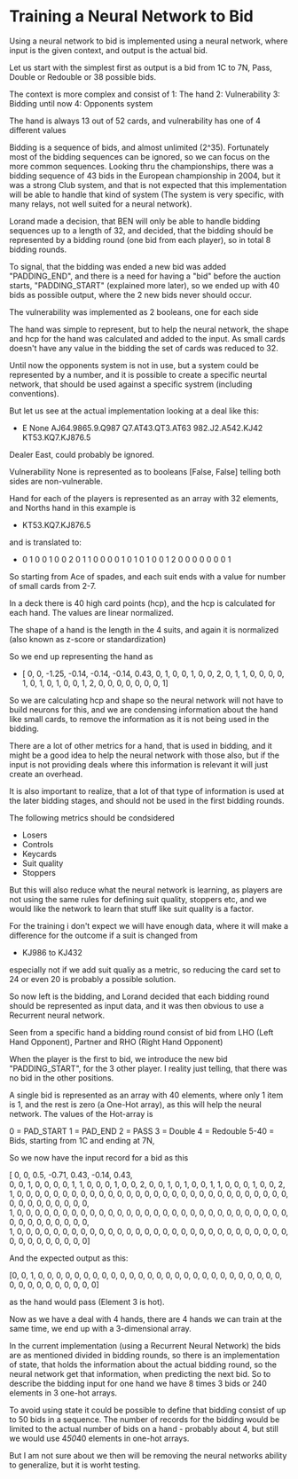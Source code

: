 # Training a Neural Network to Bid

Using a neural network to bid is implemented using a neural network, where input is the given context, and output is the actual bid.

Let us start with the simplest first as output is a bid from 1C to 7N, Pass, Double or Redouble or 38 possible bids.

The context is more complex and consist of
1: The hand
2: Vulnerability
3: Bidding until now
4: Opponents system

The hand is always 13 out of 52 cards, and vulnerability has one of 4 different values

Bidding is a sequence of bids, and almost unlimited (2^35). Fortunately most of the bidding sequences can be ignored, so we can focus on the more common sequences. Looking thru the championships, there was a bidding sequence of 43 bids in the European championship in 2004, but it was a strong Club system, and that is not expected that this implementation will be able to handle that kind of system (The system is very specific, with many relays, not well suited for a neural network).

Lorand made a decision, that BEN will only be able to handle bidding sequences up to a length of 32, and decided, that the bidding should be represented by a bidding round (one bid from each player), so in total 8 bidding rounds.

To signal, that the bidding was ended a new bid was added "PADDING_END", and there is a need for having a "bid" before the auction starts, "PADDING_START" (explained more later), so we ended up with 40 bids as possible output, where the 2 new bids never should occur.

The vulnerability was implemented as 2 booleans, one for each side

The hand was simple to represent, but to help the neural network, the shape and hcp for the hand was calculated and added to the input. As small cards doesn't have any value in the bidding the set of cards was reduced to 32.

Until now the opponents system is not in use, but a system could be represented by a number, and it is possible to create a specific neurtal network, that should be used against a specific systrem (including conventions).

But let us see at the actual implementation looking at a deal like this:

- E None AJ64.9865.9.Q987 Q7.AT43.QT3.AT63 982.J2.A542.KJ42 KT53.KQ7.KJ876.5

Dealer East, could probably be ignored.

Vulnerability None is represented as to booleans [False, False] telling both sides are non-vulnerable.

Hand for each of the players is represented as an array with 32 elements, and Norths hand in this example is

- KT53.KQ7.KJ876.5

and is translated to:

- 0 1 0 0 1 0 0 2 0 1 1 0 0 0 0 1 0 1 0 1 0 0 1 2 0 0 0 0 0 0 0 1

So starting from Ace of spades, and each suit ends with a value for number of small cards from 2-7.

In a deck there is 40 high card points (hcp), and the hcp is calculated for each hand. The values are linear normalized.

The shape of a hand is the length in the 4 suits, and again it is normalized (also known as z-score or standardization)

So we end up representing the hand as

- [ 0, 0, -1.25, -0.14, -0.14, -0.14, 0.43, 0, 1, 0, 0, 1, 0, 0, 2, 0, 1, 1, 0, 0, 0, 0, 1, 0, 1, 0, 1, 0, 0, 1, 2, 0, 0, 0, 0, 0, 0, 0, 1]

So we are calculating hcp and shape so the neural network will not have to build neurons for this, and we are condensing information about the hand like small cards, to remove the information as it is not being used in the bidding.

There are a lot of other metrics for a hand, that is used in bidding, and it might be a good idea to help the neural network with those also, but if the input is not providing deals where this information is relevant it will just create an overhead.

It is also important to realize, that a lot of that type of information is used at the later bidding stages, and should not be used in the first bidding rounds.

The following metrics should be condsidered

- Losers
- Controls
- Keycards
- Suit quality
- Stoppers

But this will also reduce what the neural network is learning, as players are not using the same rules for defining suit quality, stoppers etc, and we would like the network to learn that stuff like suit quality is a factor.

For the training i don't expect we will have enough data, where it will make a difference for the outcome if a suit is changed from

- KJ986 to KJ432

especially not if we add suit qualiy as a metric, so reducing the card set to 24 or even 20 is probably a possible solution.

So now left is the bidding, and Lorand decided that each bidding round should be represented as input data, and it was then obvious to use a Recurrent neural network.

Seen from a specific hand a bidding round consist of bid from LHO (Left Hand Opponent), Partner and RHO (Right Hand Opponent)

When the player is the first to bid, we introduce the new bid "PADDING_START", for the 3 other player. I reality just telling, that there was no bid in the other positions.

A single bid is represented as an array with 40 elements, where only 1 item is 1, and the rest is zero (a One-Hot array), as this will help the neural network. The values of the Hot-array is

0 = PAD_START
1 = PAD_END
2 = PASS
3 = Double
4 = Redouble
5-40 = Bids, starting from 1C and ending at 7N,

So we now have the input record for a bid as this

[ 0, 0, 0.5, -0.71, 0.43, -0.14, 0.43,  
   0, 0, 1, 0, 0, 0, 0, 1, 1, 0, 0, 0, 1, 0, 0, 2, 0, 0, 1, 0, 1, 0, 0, 1, 1, 0, 0, 0, 1, 0, 0, 2,  
   1, 0, 0, 0, 0, 0, 0, 0, 0, 0, 0, 0, 0, 0, 0, 0, 0, 0, 0, 0, 0, 0, 0, 0, 0, 0, 0, 0, 0, 0, 0, 0, 0, 0, 0, 0, 0, 0, 0, 0,  
   1, 0, 0, 0, 0, 0, 0, 0, 0, 0, 0, 0, 0, 0, 0, 0, 0, 0, 0, 0, 0, 0, 0, 0, 0, 0, 0, 0, 0, 0, 0, 0, 0, 0, 0, 0, 0, 0, 0, 0,  
   1, 0, 0, 0, 0, 0, 0, 0, 0, 0, 0, 0, 0, 0, 0, 0, 0, 0, 0, 0, 0, 0, 0, 0, 0, 0, 0, 0, 0, 0, 0, 0, 0, 0, 0, 0, 0, 0, 0, 0]

And the expected output as this:

[0, 0, 1, 0, 0, 0, 0, 0, 0, 0, 0, 0, 0, 0, 0, 0, 0, 0, 0, 0, 0, 0, 0, 0, 0, 0, 0, 0, 0, 0, 0, 0, 0, 0, 0, 0, 0, 0, 0, 0]

as the hand would pass (Element 3 is hot).

Now as we have a deal with 4 hands, there are 4 hands we can train at the same time, we end up with a 3-dimensional array.

In the current implementation (using a Recurrent Neural Network) the bids are as mentioned divided in bidding rounds, so there is an implementation of state, that holds the information about the actual bidding round, so the neural network get that information, when predicting the next bid. So to describe the bidding input for one hand we have 8 times 3 bids or 240 elements in 3 one-hot arrays.

To avoid using state it could be possible to define that bidding consist of up to 50 bids in a sequence. The number of records for the bidding would be limited to the actual number of bids on a hand - probably about 4, but still we would use 4*50*40 elements in one-hot arrays.

But I am not sure about we then will be removing the neural networks ability to generalize, but it is worht testing.














